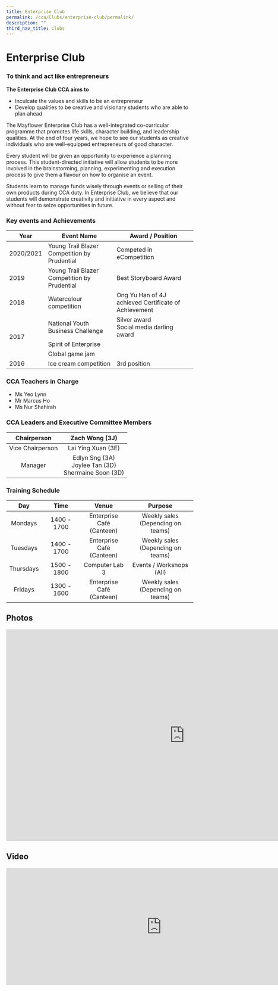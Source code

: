 ```yaml
---
title: Enterprise Club
permalink: /cca/Clubs/enterprise-club/permalink/
description: ""
third_nav_title: Clubs
---
```

Enterprise Club
===============
### To think and act like entrepreneurs

**The Enterprise Club CCA aims to**

*   Inculcate the values and skills to be an entrepreneur
*   Develop qualities to be creative and visionary students who are able to plan ahead

The Mayflower Enterprise Club has a well-integrated co-curricular programme that promotes life skills, character building, and leadership qualities. At the end of four years, we hope to see our students as creative individuals who are well-equipped entrepreneurs of good character.

Every student will be given an opportunity to experience a planning process. This student-directed initiative will allow students to be more involved in the brainstorming, planning, experimenting and execution process to give them a flavour on how to organise an event.

Students learn to manage funds wisely through events or selling of their own products during CCA duty. In Enterprise Club, we believe that our students will demonstrate creativity and initiative in every aspect and without fear to seize opportunities in future.

### Key events and Achievements

<table>
<thead>
  <tr>
    <th>Year</th>
    <th>Event Name</th>
    <th>Award / Position</th>
  </tr>
</thead>
<tbody>
  <tr>
    <td>2020/2021</td>
    <td>Young Trail Blazer Competition by Prudential</td>
    <td>Competed in eCompetition</td>
  </tr>
  <tr>
    <td> 2019</td>
    <td>Young Trail Blazer Competition by Prudential </td>
    <td>Best Storyboard Award </td>
  </tr>
  <tr>
    <td>2018</td>
    <td>Watercolour competition</td>
    <td>Ong Yu Han of 4J achieved Certificate of Achievement</td>
  </tr>
  <tr>
    <td rowspan="3">2017</td>
    <td>National Youth Business Challenge</td>
    <td>Silver award<br>Social media darling award</td>
  </tr>
  <tr>
    <td>Spirit of Enterprise</td>
    <td> </td>
  </tr>
  <tr>
    <td>Global game jam</td>
    <td> </td>
  </tr>
  <tr>
    <td>2016</td>
    <td>Ice cream competition</td>
    <td>3rd position</td>
  </tr>
</tbody>
</table>

### CCA Teachers in Charge

*   Ms Yeo Lynn
*   Mr Marcus Ho
*   Ms Nur Shahirah

### CCA Leaders and Executive Committee Members

| Chairperson 	| Zach Wong (3J) 	|
|:---:	|:---:	|
| Vice Chairperson 	| Lai Ying Xuan (3E) 	|
| Manager 	| Edlyn Sng (3A)<br>Joylee Tan (3D)<br>Shermaine Soon (3D) 	|

### Training Schedule

| Day 	| Time 	| Venue 	| Purpose 	|
|:---:	|:---:	|:---:	|:---:	|
| Mondays 	| 1400 - 1700 	| Enterprise Café<br>(Canteen) 	| Weekly sales<br>(Depending on teams) 	|
| Tuesdays 	| 1400 - 1700  	| Enterprise Café<br>(Canteen)  	| Weekly sales<br>(Depending on teams)  	|
| Thursdays 	| 1500 - 1800 	| Computer Lab 3 	| Events / Workshops (All) 	|
|  Fridays 	| 1300 - 1600  	| Enterprise Café<br>(Canteen) 	|  Weekly sales<br>(Depending on teams) 	|

Photos
------
<iframe allowfullscreen="true" height="569" width="960" frameborder="0" src="https://docs.google.com/presentation/d/e/2PACX-1vQ-bf2Wxmb0qFsSptykFQgh6KELA2LTR3aiahE9MPj08qqMpgMhMPBXCnvfTeeiYMJ7NOLHv2x01TCJ/embed?start=false&amp;loop=false&amp;delayms=3000"></iframe>

Video
-----
<iframe allowfullscreen="" allow="accelerometer; autoplay; clipboard-write; encrypted-media; gyroscope; picture-in-picture" frameborder="0" title="Enterprise open house video" src="https://www.youtube.com/embed/HtMZBYV2DeM" height="315" width="835"></iframe>